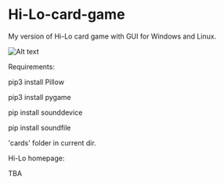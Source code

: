 # Hi-Lo-card-game
My version of Hi-Lo card game with GUI for Windows and Linux.


![Alt text](https://i.postimg.cc/xTxtMbpW/hi-lo-v2-screenshot1.png "")


Requirements:

pip3 install Pillow

pip3 install pygame

pip install sounddevice

pip install soundfile

'cards' folder in current dir.

Hi-Lo homepage:

TBA





